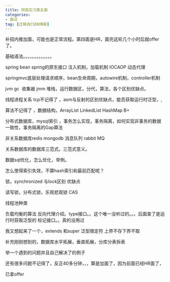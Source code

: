 ```yaml
---
title: 网易实习第五面
categories:
- 面试
tag: [迁移自CSDN博客]
---
```


补招内推加面，可能也是正常流程。第四面是HR，面完这轮几个小时后就offer了。

基础语法。。。。。。。。。。。。。

spring bean spring的原生接口 注入机制，加载机制 IOCAOP 动态代理 

springmvc底层处理请求顺序，bean生命周期，autowire机制，controller机制

jvm gc  收集器 jmm 堆栈，运行数据区，分代，算法，各个区别优缺点。

线程进程关系 tcp不记得了 ，asm与反射的区别优缺点，能否获取运行时泛型，,

算法不记得了 ，数据结构，ArrayList LinkedList HashMap B+

分布式数据库，mysql索引 ，事务怎么实现，事务隔离，如何实现非事务的数据一致性，事务隔离的Gap算法

非关系数据库redis mongodb 消息队列 rabbit MQ 

关系数据库的数据库三范式。三范式意义。

数据sql优化，怎么优化，举例。

怎么使得索引失效，不算hash索引和最前匹配呢？

锁，synchronized 与lock区别 优缺点 

读写锁，分布式锁，乐观悲观锁 CAS 

线程池种类

负载均衡的算法 反向代理介绍。type接口。。这个唯一没听过的。。。后面查了是运行时获取泛型的 标记接口。。真的没用过

我又想起来了一个，extends 和super 泛型限定符 上界不存下界不取

补充刚刚想到的，数据库水平拓展，垂直拓展，分库分表拆表

举一个遇到的问题并且自己解决了的例子

还有很多问题不记得了，反正40多分钟，，，算是加面了，因为前面已经HR面了，



已拿offer